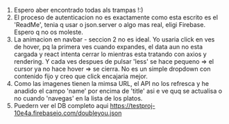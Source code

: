 1. Espero aber encontrado todas als trampas !:)
2. El proceso de autenticacion no es exactamente como esta escrito es el 'ReadMe', tenia q usar o json.server o algo mas real, eligi Firebase. Espero q no os moleste.
3. La animacion en navbar - seccion 2 no es ideal. Yo usaria click en ves de hover, pq la primera ves cuando expandes, el data aun no esta cargada y react intenta cerrar lo mientras esta tratando con axios y rendering. Y cada ves despues de pulsar 'less' se hace pequeno => el cursor ya no hace hover => se cierra. No es un simple dropdown con contenido fijo y creo que click encajaria mejor.
4.  Como las imagenes tienen la mimsa URL, el API no los refresca y he anadido el campo 'name' por encima de 'title' asi e ve quq se actualisa o no cuando 'navegas' en la lista de los platos.
5. Puedern ver el DB completo aqui https://testproj-10e4a.firebaseio.com/doubleyou.json